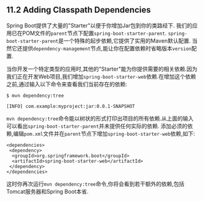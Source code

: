 ## 11.2 Adding Classpath Dependencies
Spring Boot提供了大量的"Starter"以便于你增加Jar包到你的类路经下. 我们的应用已在POM文件的`parent`节点下配置`spring-boot-starter-parent`.
`spring-boot-starter-parent`是一个特殊的起步依赖,它提供了实用的Maven默认配置. 当然它还提供`dependency-management`节点,能让你在配置依赖时省略版本`version`配置.

当你开发一个特定类型的应用时,其他的"Starter"能为你提供需要的相关依赖.因为我们正在开发Web项目,我们增加`spring-boot-starter-web`依赖.在增加这个依赖之前,通过输入以下命令来查看我们当前存在的依赖:
```
$ mvn dependency:tree

[INFO] com.example:myproject:jar:0.0.1-SNAPSHOT
```
`mvn dependency:tree`命令能以树状的形式打印出项目的所有依赖.从上面的输入可以看出`spring-boot-starter-parent`并未提供任何实际的依赖.
添加必须的依赖,编辑`pom.xml`文件并在`parent`节点下增加`spring-boot-starter-web`依赖,如下:
```
<dependencies>
 <dependency>
  <groupId>org.springframework.boot</groupId>
  <artifactId>spring-boot-starter-web</artifactId>
 </dependency>
</dependencies>
```
这时你再次运行`mvn dependency:tree`命令,你将会看到若干额外的依赖,包括Tomcat服务器和Spring Boot本省.
